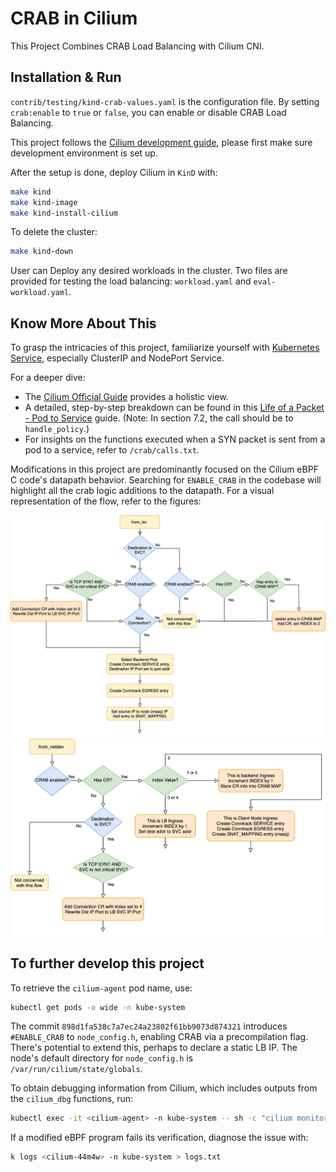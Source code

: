 # CRAB in Cilium

This Project Combines CRAB Load Balancing with Cilium CNI.

## Installation & Run

`contrib/testing/kind-crab-values.yaml` is the configuration file. By setting `crab:enable` to `true` or `false`, you can enable or disable CRAB Load Balancing.

This project follows the [Cilium development guide](https://docs.cilium.io/en/latest/contributing/development/dev_setup/), please first make sure development environment is set up.

After the setup is done, deploy Cilium in `KinD` with:

```bash
make kind 
make kind-image
make kind-install-cilium
```
To delete the cluster:

```bash
make kind-down
```

User can Deploy any desired workloads in the cluster. Two files are provided for testing the load balancing: `workload.yaml` and `eval-workload.yaml`.

## Know More About This
To grasp the intricacies of this project, familiarize yourself with [Kubernetes Service](https://kubernetes.io/docs/concepts/services-networking/service/), especially ClusterIP and NodePort Service.

For a deeper dive:

- The [Cilium Official Guide](https://docs.cilium.io/en/v1.9/concepts/ebpf/lifeofapacket/) provides a holistic view.
- A detailed, step-by-step breakdown can be found in this [Life of a Packet - Pod to Service](http://arthurchiao.art/blog/cilium-life-of-a-packet-pod-to-service/) guide. (Note: In section 7.2, the call should be to `handle_policy`.)
- For insights on the functions executed when a SYN packet is sent from a pod to a service, refer to `/crab/calls.txt`.

Modifications in this project are predominantly focused on the Cilium eBPF C code's datapath behavior. Searching for `ENABLE_CRAB` in the codebase will highlight all the crab logic additions to the datapath. For a visual representation of the flow, refer to the figures:

![bpf_lxc](./bpf_lxc.png)
![from_netdev](./from_netdev.png)

## To further develop this project

To retrieve the `cilium-agent` pod name, use:

```bash
kubectl get pods -o wide -n kube-system
```

The commit `898d1fa538c7a7ec24a23802f61bb9073d874321` introduces `#ENABLE_CRAB` to `node_config.h`, enabling CRAB via a precompilation flag. There's potential to extend this, perhaps to declare a static LB IP.
The node's default directory for `node_config.h` is `/var/run/cilium/state/globals`. 


To obtain debugging information from Cilium, which includes outputs from the `cilium_dbg` functions, run:

```bash
kubectl exec -it <cilium-agent> -n kube-system -- sh -c "cilium monitor -j" > local_file.json
```

If a modified eBPF program fails its verification, diagnose the issue with:

```bash
k logs <cilium-44m4w> -n kube-system > logs.txt
```

